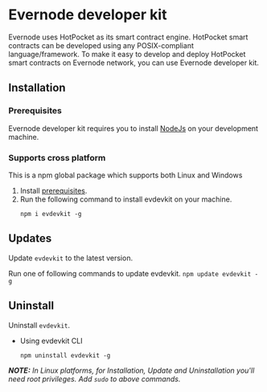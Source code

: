 # Evernode developer kit
Evernode uses HotPocket as its smart contract engine. HotPocket smart contracts can be developed using any POSIX-compliant language/framework. To make it easy to develop and deploy HotPocket smart contracts on Evernode network, you can use Evernode developer kit.

## Installation

### Prerequisites
Evernode developer kit requires you to install [NodeJs](https://nodejs.org/en/) on your development machine.

### Supports cross platform
This is a npm global package which supports both Linux and Windows
1. Install [prerequisites](#prerequisites).
2. Run the following command to install evdevkit on your machine.
    ```
    npm i evdevkit -g
    ```

## Updates
Update `evdevkit` to the latest version.

Run one of following commands to update evdevkit.
    ```
    npm update evdevkit -g
    ```

## Uninstall
Uninstall `evdevkit`.

- Using evdevkit CLI
    ```
    npm uninstall evdevkit -g
    ```

_**NOTE:** In Linux platforms, for Installation, Update and Uninstallation you'll need root privileges. Add `sudo` to above commands._
